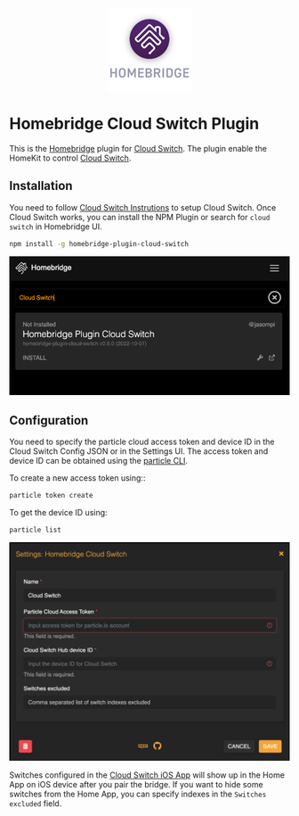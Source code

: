 
<p align="center">

<img src="https://github.com/homebridge/branding/raw/master/logos/homebridge-wordmark-logo-vertical.png" width="150">

</p>

# Homebridge Cloud Switch Plugin

This is the [Homebridge](https://homebridge.io/) plugin for [Cloud Switch](https://github.com/jasompi/CloudSwitch). The plugin enable the HomeKit to control [Cloud Switch](https://github.com/jasompi/CloudSwitch).

## Installation

You need to follow [Cloud Switch Instrutions](https://github.com/jasompi/CloudSwitch) to setup Cloud Switch. Once Cloud Switch works, you can install the NPM Plugin or search for `cloud switch` in Homebridge UI.

```bash
npm install -g homebridge-plugin-cloud-switch
```
![Homebridge Cloud Switch Config](images/Homebridge_Cloud_Switch_Install.png)
## Configuration

You need to specify the particle cloud access token and device ID in the Cloud Switch Config JSON or in the Settings UI. The access token and device ID can be obtained using the [particle CLI](https://docs.particle.io/getting-started/developer-tools/cli/).

To create a new access token using::

```bash
particle token create
```

To get the device ID using:

```bash
particle list
```

![Homebridge Cloud Switch Config](images/Homebridge_Cloud_Switch_Config.png)

Switches configured in the [Cloud Switch iOS App](https://github.com/jasompi/CloudSwitch/tree/main/iOS) will show up in the Home App on iOS device after you pair the bridge. If you want to hide some switches from the Home App, you can specify indexes in the `Switches excluded` field.
